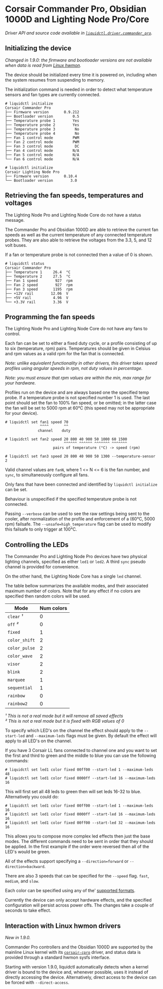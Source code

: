 # Corsair Commander Pro, Obsidian 1000D and Lighting Node Pro/Core
_Driver API and source code available in [`liquidctl.driver.commander_pro`](../liquidctl/driver/commander_pro.py)._


## Initializing the device

_Changed in 1.9.0: the firmware and bootloader versions are not available when
data is read from [Linux hwmon]._<br>

The device should be initialized every time it is powered on, including when
the system resumes from suspending to memory.

The initialization command is needed in order to detect what temperature
sensors and fan types are currently connected.

```
# liquidctl initialize
Corsair Commander Pro
├── Firmware version       0.9.212  
├── Bootloader version         0.5  
├── Temperature probe 1        Yes  
├── Temperature probe 2        Yes  
├── Temperature probe 3         No  
├── Temperature probe 4         No  
├── Fan 1 control mode         PWM  
├── Fan 2 control mode         PWM  
├── Fan 3 control mode          DC  
├── Fan 4 control mode         N/A  
├── Fan 5 control mode         N/A  
└── Fan 6 control mode         N/A  
```

```
# liquidctl initialize
Corsair Lighting Node Pro
├── Firmware version       0.10.4  
└── Bootloader version        3.0  
```


## Retrieving the fan speeds, temperatures and voltages

The Lighting Node Pro and Lighting Node Core do not have a status message.

The Commander Pro and Obsidian 1000D are able to retrieve the current fan
speeds as well as the current temperature of any connected temperature probes.
They are also able to retrieve the voltages from the 3.3, 5, and 12 volt buses.

If a fan or temperature probe is not connected then a value of 0 is shown.

```
# liquidctl status
Corsair Commander Pro
├── Temperature 1     26.4  °C
├── Temperature 2     27.5  °C
├── Fan 1 speed        927  rpm
├── Fan 2 speed        927  rpm
├── Fan 3 speed       1195  rpm
├── +12V rail        12.06  V
├── +5V rail          4.96  V
└── +3.3V rail        3.36  V
```


## Programming the fan speeds

The Lighting Node Pro and Lighting Node Core do not have any fans to control.

Each fan can be set to either a fixed duty cycle, or a profile consisting of up
to six (temperature, rpm) pairs.  Temperatures should be given in Celsius and
rpm values as a valid rpm for the fan that is connected.

_Note: unlike equivalent functionality in other drivers, this driver takes
speed profiles using angular speeds in rpm, not duty values in percentage._

_Note: you must ensure that rpm values are within the min, max range for your
hardware._

Profiles run on the device and are always based one the specified temp probe.
If a temperature probe is not specified number 1 is used. The last point should
set the fan to 100% fan speed, or be omitted; in the latter case the fan will
be set to 5000 rpm at 60°C (this speed may not be appropriate for your device).

```
# liquidctl set fan1 speed 70
                ^^^^       ^^
               channel    duty

# liquidctl set fan2 speed 20 800 40 900 50 1000 60 1500
                           ^^^^^^ ^^^^^^ ^^^^^^^ ^^^^^^^
                      pairs of temperature (°C) -> speed (rpm)

# liquidctl set fan3 speed 20 800 40 900 50 1300 --temperature-sensor 2
```

Valid channel values are `fanN`, where 1 <= N <= 6 is the fan number, and
`sync`, to simultaneously configure all fans.

Only fans that have been connected and identified by `liquidctl initialize` can
be set.

Behaviour is unspecified if the specified temperature probe is not connected.

Passing `--verbose` can be used to see the raw settings being sent to the
cooler, after normalization of the profile and enforcement of a (60°C, 5000
rpm) failsafe. The `--unsafe=high_temperature` flag can be used to modify this
failsafe to only trigger at 100°C.


## Controlling the LEDs

The Commander Pro and Lighting Node Pro devices have two physical lighting
channels, specified as either `led1` or `led2`.  A third `sync` pseudo channel
is provided for convenience.

On the other hand, the Lighting Node Core has a single `led` channel.

The table bellow summarizes the available modes, and their associated
maximum number of colors. Note that for any effect if no colors are specified then
random colors will be used.

| Mode          | Num colors |
| ------------- | ---------- |
| `clear` _¹_   |          0 |
| `off` _²_     |          0 |
| `fixed`       |          1 |
| `color_shift` |          2 |
| `color_pulse` |          2 |
| `color_wave`  |          2 |
| `visor`       |          2 |
| `blink`       |          2 |
| `marquee`     |          1 |
| `sequential`  |          1 |
| `rainbow`     |          0 |
| `rainbow2`    |          0 |


_¹ This is not a real mode but it will remove all saved effects_<br>
_² This is not a real mode but it is fixed with RGB values of 0_<br>

To specify which LED's on the channel the effect should apply to the
`--start-led` and `--maximum-leds` flags must be given.
By default the effect will apply to all LED's on the channel.

If you have 3 Corsair LL fans connected to channel one and you want to set
the first and third to green and the middle to blue you can use the following
commands:

```
# liquidctl set led1 color fixed 00ff00 --start-led 1 --maximum-leds 48
# liquidctl set led1 color fixed 0000ff --start-led 16 --maximum-leds 16
```

This will first set all 48 leds to green then will set leds 16-32 to blue.
Alternatively you could do:

```
# liquidctl set led1 color fixed 00ff00 --start-led 1 --maximum-leds 16
# liquidctl set led1 color fixed 0000ff --start-led 16 --maximum-leds 16
# liquidctl set led1 color fixed 00ff00 --start-led 32 --maximum-leds 16
```

This allows you to compose more complex led effects then just the base modes.
The different commands need to be sent in order that they should be applied.
In the first example if the order were reversed then all of the LED's would
be green.

All of the effects support specifying a `--direction=forward` or
`--direction=backward`.

There are also 3 speeds that can be specified for the `--speed` flag.
`fast`, `medium`, and `slow`.

Each color can be specified using any of the'
[supported formats](../README.md#supported-color-specification-formats).

Currently the device can only accept hardware effects, and the specified
configuration will persist across power offs. The changes take a couple of
seconds to take effect.


## Interaction with Linux hwmon drivers
[Linux hwmon]: #interaction-with-linux-hwmon-drivers

_New in 1.9.0._<br>

Commander Pro controllers and the Obsidian 1000D are supported by the mainline
Linux kernel with its [`corsair-cpro`] driver, and status data is provided
through a standard hwmon sysfs interface.

Starting with version 1.9.0, liquidctl automatically detects when a kernel
driver is bound to the device and, whenever possible, uses it instead of
directly accessing the device.  Alternatively, direct access to the device can
be forced with `--direct-access`.

[`corsair-cpro`]: https://www.kernel.org/doc/html/latest/hwmon/corsair-cpro.html
